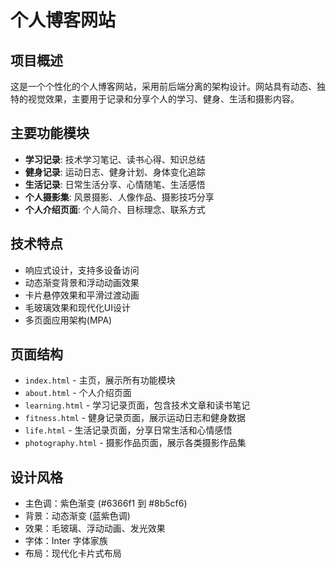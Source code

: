 # 个人博客网站

## 项目概述
这是一个个性化的个人博客网站，采用前后端分离的架构设计。网站具有动态、独特的视觉效果，主要用于记录和分享个人的学习、健身、生活和摄影内容。

## 主要功能模块
- **学习记录**: 技术学习笔记、读书心得、知识总结
- **健身记录**: 运动日志、健身计划、身体变化追踪
- **生活记录**: 日常生活分享、心情随笔、生活感悟
- **个人摄影集**: 风景摄影、人像作品、摄影技巧分享
- **个人介绍页面**: 个人简介、目标理念、联系方式

## 技术特点
- 响应式设计，支持多设备访问
- 动态渐变背景和浮动动画效果
- 卡片悬停效果和平滑过渡动画
- 毛玻璃效果和现代化UI设计
- 多页面应用架构(MPA)

## 页面结构
- `index.html` - 主页，展示所有功能模块
- `about.html` - 个人介绍页面
- `learning.html` - 学习记录页面，包含技术文章和读书笔记
- `fitness.html` - 健身记录页面，展示运动日志和健身数据
- `life.html` - 生活记录页面，分享日常生活和心情感悟
- `photography.html` - 摄影作品页面，展示各类摄影作品集

## 设计风格
- 主色调：紫色渐变 (#6366f1 到 #8b5cf6)
- 背景：动态渐变 (蓝紫色调)
- 效果：毛玻璃、浮动动画、发光效果
- 字体：Inter 字体家族
- 布局：现代化卡片式布局